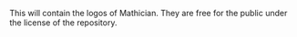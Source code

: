 This will contain the logos of Mathician. They are free for the public under the license of the repository.
